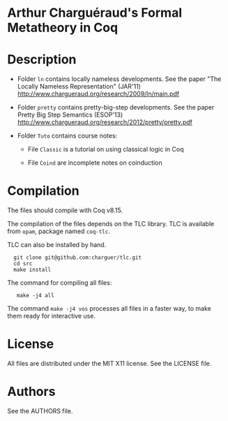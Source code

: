 # Arthur Charguéraud's Formal Metatheory in Coq


Description
===========

   - Folder `ln` contains locally nameless developments.
     See the paper "The Locally Nameless Representation" (JAR'11)
     http://www.chargueraud.org/research/2009/ln/main.pdf

   - Folder `pretty` contains pretty-big-step developments.
     See the paper Pretty Big Step Semantics (ESOP'13)
     http://www.chargueraud.org/research/2012/pretty/pretty.pdf

   - Folder `Tuto` contains course notes:

      + File `Classic` is a tutorial on using classical logic in Coq

      + File `Coind` are incomplete notes on coinduction


Compilation
===========

The files should compile with Coq v8.15.

The compilation of the files depends on the TLC library.
TLC is available from `opam`, package named `coq-tlc`.

TLC can also be installed by hand.

```
  git clone git@github.com:charguer/tlc.git
  cd src
  make install
```

The command for compiling all files:

```
   make -j4 all
```

The command `make -j4 vos` processes all files in a faster way,
to make them ready for interactive use.


License
=======

All files are distributed under the MIT X11 license. See the LICENSE file.

Authors
=======

See the AUTHORS file.
